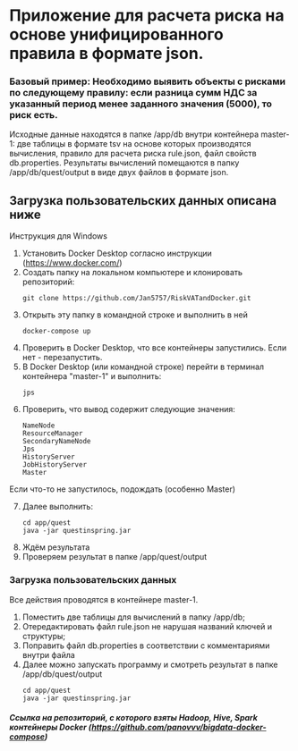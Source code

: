 # Приложение для расчета риска на основе унифицированного правила в формате json.
### Базовый пример: Необходимо выявить объекты с рисками по следующему правилу: если разница сумм НДС за указанный период менее заданного значения (5000), то риск есть.
Исходные данные находятся в папке /app/db внутри контейнера master-1: две таблицы в формате tsv на основе которых производятся вычисления, правило для расчета риска rule.json, файл свойств db.properties. 
Результаты вычислений помещаются в папку /app/db/quest/output в виде двух файлов в формате json.
## Загрузка пользовательских данных описана ниже

Инструкция для Windows

1. Установить Docker Desktop согласно инструкции (https://www.docker.com/)
2. Cоздать папку на локальном компьютере и клонировать репозиторий:
    ```
    git clone https://github.com/Jan5757/RiskVATandDocker.git
    ``` 
3. Открыть эту папку в командной строке и выполнить в ней
    ```
    docker-compose up
    ```
4. Проверить в Docker Desktop, что все контейнеры запустились. Если нет - перезапустить.
5. В Docker Desktop (или командной строке) перейти в терминал контейнера "master-1" и выполнить:
    ```
    jps
    ```
6. Проверить, что вывод содержит следующие значения:
    ``` 
    NameNode
    ResourceManager
    SecondaryNameNode
    Jps
    HistoryServer
    JobHistoryServer
    Master
    ```
Если что-то не запустилось, подождать (особенно Master)

7. Далее выполнить:
    ```
    cd app/quest
    java -jar questinspring.jar
    ```
8. Ждём результата
9. Проверяем результат в папке /app/quest/output

### Загрузка пользовательских данных
Все действия проводятся в контейнере master-1. 
1. Поместить две таблицы для вычислений в папку /app/db;
2. Отередактировать файл rule.json не нарушая названий ключей и структуры;
3. Поправить файл db.properties в соответствии с комментариями внутри файла
4. Далее можно запускать программу и смотреть результат в папке /app/db/quest/output
    ```
    cd app/quest
    java -jar questinspring.jar
    ```

##### Ссылка на репозиторий, с которого взяты Hadoop, Hive, Spark контейнеры Docker (https://github.com/panovvv/bigdata-docker-compose)
